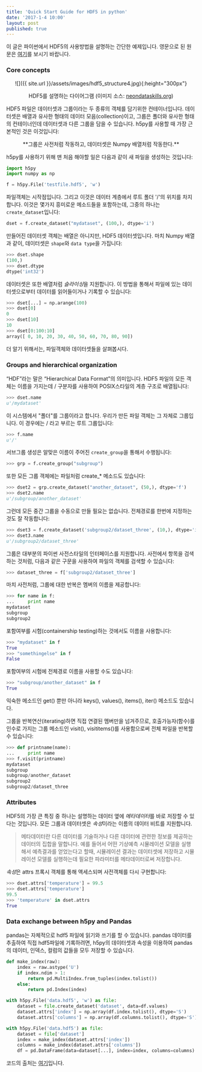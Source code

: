 ```yaml
---
title: 'Quick Start Guide for HDF5 in python'
date: '2017-1-4 10:00'
layout: post
published: true
---
```

이 글은 파이썬에서 HDF5의 사용방법을 설명하는 간단한 예제입니다. 영문으로 된 원문은 [여기](http://docs.h5py.org/en/latest/quick.html)를 보시기 바랍니다.

### Core concepts

<div style="text-align:center" markdown="1">
![]({{ site.url }}/assets/images/hdf5_structure4.jpg){:height="300px"}

HDF5를 설명하는 다이어그램 (이미지 소스: [neondataskills.org](http://neondataskills.org))
</div>

HDF5 파일은 데이터셋과 그룹이라는 두 종류의 객체를 담기위한 컨테이너입니다. 데이터셋은 배열과 유사한 형태의 데이터 모음(collection)이고, 그룹은 폴더와 유사한 형태의 컨테이너인데 데이터셋과 다른 그룹을 담을 수 있습니다. h5py를 사용할 때 가장 근본적인 것은 이것입니다:

<div style="text-align:center" markdown="1">
**그룹은 사전처럼 작동하고, 데이터셋은 Numpy 배열처럼 작동한다.**
</div>

h5py를 사용하기 위해 맨 처음 해야할 일은 다음과 같이 새 파일을 생성하는 것입니다:

```python
import h5py
import numpy as np

f = h5py.File('testfile.hdf5', 'w')
```

파일객체는 시작점입니다. 그리고 이것은 데이터 계층에서 루트 폴더 '/'의 위치를 차지합니다. 이것은 몇가지 흥미로운 메소드들을 포함하는데, 그중의 하나는 `create_dataset`입니다:

```python
dset = f.create_dataset("mydataset", (100,), dtype='i')
```

만들어진 데이터셋 객체는 배열은 아니지만, HDF5 데이터셋입니다. 마치 Numpy 배열과 같이, 데이터셋은 `shape`와 `data type`을 가집니다:

```python
>>> dset.shape
(100,)
>>> dset.dtype
dtype('int32')
```

데이터셋은 또한 배열처럼 *슬라이싱*을 지원합니다. 이 방법을 통해서 파일에 있는 데이터셋으로부터 데이터를 읽어들이거나 기록할 수 있습니다:

```python
>>> dset[...] = np.arange(100)
>>> dset[0]
0
>>> dset[10]
10
>>> dset[0:100:10]
array([ 0, 10, 20, 30, 40, 50, 60, 70, 80, 90])
```

더 알기 위해서는, 파일객체와 데이터셋들을 살펴봅시다.

### Groups and hierarchical organization

“HDF”라는 말은 “Hierarchical Data Format”의 의미입니다. HDF5 파일의 모든 객체는 이름을 가지는데 / 구분자를 사용하여 POSIX스타일의 계층 구조로 배열됩니다:

```python
>>> dset.name
u'/mydataset'
```

이 시스템에서 "폴더"를 그룹이라고 합니다. 우리가 만든 파일 객체는 그 자체로 그룹입니다. 이 경우에는 / 라고 부르는 루트 그룹입니다:

```python
>>> f.name
u'/'
```

서브그룹 생성은 알맞은 이름이 주어진 `create_group`을 통해서 수행됩니다:

```python
>>> grp = f.create_group("subgroup")
```

또한 모든 그룹 객체에는 파일처럼 create_* 메소드도 있습니다:

```python
>>> dset2 = grp.create_dataset("another_dataset", (50,), dtype='f')
>>> dset2.name
u'/subgroup/another_dataset'
```

그런데 모든 중간 그룹을 수동으로 만들 필요는 없습니다. 전체경로를 한번에 지정하는 것도 잘 작동합니다:

```python
>>> dset3 = f.create_dataset('subgroup2/dataset_three', (10,), dtype='i')
>>> dset3.name
u'/subgroup2/dataset_three'
```

그룹은 대부분의 파이썬 사전스타일의 인터페이스를 지원합니다. 사전에서 항목을 검색하는 것처럼, 다음과 같은 구문을 사용하여 파일의 객체를 검색할 수 있습니다:

```python
>>> dataset_three = f['subgroup2/dataset_three']
```

마치 사전처럼, 그룹에 대한 반복은 멤버의 이름을 제공합니다:

```python
>>> for name in f:
...     print name
mydataset
subgroup
subgroup2
```

포함여부를 시험(containership testing)하는 것에서도 이름을 사용합니다:

```python
>>> "mydataset" in f
True
>>> "somethingelse" in f
False
```

포함여부의 시험에 전체경로 이름을 사용할 수도 있습니다:

```python
>>> "subgroup/another_dataset" in f
True
```

익숙한 메소드인 get() 뿐만 아니라 keys(), values(), items(), iter() 메소드도 있습니다.

그룹을 반복연산(iterating)하면 직접 연결된 멤버만을 넘겨주므로, 호출가능자(함수)를 인수로 가지는 그룹 메소드인 visit(), visititems()를 사용함으로써 전체 파일을 반복할수 있습니다:

```python
>>> def printname(name):
...     print name
>>> f.visit(printname)
mydataset
subgroup
subgroup/another_dataset
subgroup2
subgroup2/dataset_three
```

### Attributes

HDF5의 가장 큰 특징 중 하나는 설명하는 데이터 옆에 *메타데이터*를 바로 저장할 수 있다는 것입니다. 모든 그룹과 데이터셋은 *속성*이라는 이름의 데이터 비트를 지원합니다.

> 메타데이터란 다른 데이터를 기술하거나 다른 데이터에 관련한 정보를 제공하는 데이터의 집합을 말합니다. 예를 들어서 어떤 기상예측 시뮬레이션 모델을 실행해서 예측결과를 얻었는다고 할때, 시뮬레이션 결과는 데이터셋에 저장하고 시뮬레이션 모델를 실행하는데 필요한 파라미터를 메타데이터로써 저장합니다.

*속성*은 attrs 프록시 객체를 통해 액세스되며 사전객체를 다시 구현합니다:

```python
>>> dset.attrs['temperature'] = 99.5
>>> dset.attrs['temperature']
99.5
>>> 'temperature' in dset.attrs
True
```

### Data exchange between h5py and Pandas
pandas는 자체적으로 hdf5 파일에 읽기와 쓰기를 할 수 있습니다. pandas 데이터를 추출하여 직접 hdf5파일에 기록하려면, h5py의 데이터셋과 속성을 이용하여 pandas의 데이터, 인덱스, 컬럼의 값들을 모두 저장할 수 있습니다.

```python
def make_index(raw):
    index = raw.astype('U')
    if index.ndim > 1:
        return pd.MultiIndex.from_tuples(index.tolist())
    else:
        return pd.Index(index)

with h5py.File('data.hdf5', 'w') as file:
    dataset = file.create_dataset('dataset', data=df.values)
    dataset.attrs['index'] = np.array(df.index.tolist(), dtype='S')
    dataset.attrs['columns'] = np.array(df.columns.tolist(), dtype='S')

with h5py.File('data.hdf5') as file:
    dataset = file['dataset']
    index = make_index(dataset.attrs['index'])
    columns = make_index(dataset.attrs['columns'])
    df = pd.DataFrame(data=dataset[...], index=index, columns=columns)
```

코드의 출처는 [여기](https://gist.github.com/RobbieClarken/9ea7ceaaa3765f536d95)입니다.

